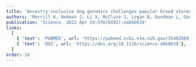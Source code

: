 ```yaml
---
title: 'Ancestry-inclusive dog genomics challenges popular breed stereotypes'
authors: 'Morrill K, Hekman J, Li X, McClure J, Logan B, Goodman L, Gao M, Dong Y, Alonso M, Carmichael E, Snyder-Mackler N, Alonso J, Noh HJ, Johnson J, Koltookian M, Lieu C, Megquier K, Swofford R, Turner-Maier J, White ME, Weng Z, Colubri A, Genereux DP, Lord KA, Karlsson EK'
publication: 'Science. 2022 Apr 29;376(6592):eabk0639'
links:
  [
    { 'text': 'PUBMED', url: 'https://pubmed.ncbi.nlm.nih.gov/35482869'},
    { 'text': 'DOI', url: 'https://doi.org/10.1126/science.abk0639'},
  ]
order: 18
---
```

